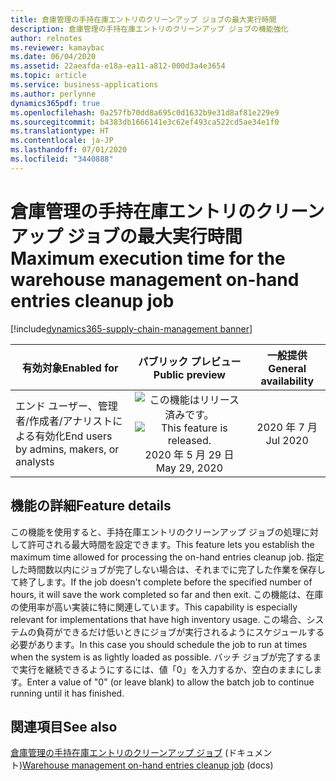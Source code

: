```yaml
---
title: 倉庫管理の手持在庫エントリのクリーンアップ ジョブの最大実行時間
description: 倉庫管理の手持在庫エントリのクリーンアップ ジョブの機能強化
author: relnotes
ms.reviewer: kamaybac
ms.date: 06/04/2020
ms.assetid: 22aeafda-e18a-ea11-a812-000d3a4e3654
ms.topic: article
ms.service: business-applications
ms.author: perlynne
dynamics365pdf: true
ms.openlocfilehash: 0a257fb70dd8a695c0d1632b9e31d8af81e229e9
ms.sourcegitcommit: b4383db1666141e3c62ef493ca522cd5ae34e1f0
ms.translationtype: HT
ms.contentlocale: ja-JP
ms.lasthandoff: 07/01/2020
ms.locfileid: "3440888"
---
```

# <a name="maximum-execution-time-for-the-warehouse-management-on-hand-entries-cleanup-job"></a><span data-ttu-id="aa90a-103">倉庫管理の手持在庫エントリのクリーンアップ ジョブの最大実行時間</span><span class="sxs-lookup"><span data-stu-id="aa90a-103">Maximum execution time for the warehouse management on-hand entries cleanup job</span></span>
[!include[dynamics365-supply-chain-management banner](../includes/dynamics365-supply-chain-management.md)]

| <span data-ttu-id="aa90a-104">有効対象</span><span class="sxs-lookup"><span data-stu-id="aa90a-104">Enabled for</span></span>    |  <span data-ttu-id="aa90a-105">パブリック プレビュー</span><span class="sxs-lookup"><span data-stu-id="aa90a-105">Public preview</span></span> | <span data-ttu-id="aa90a-106">一般提供</span><span class="sxs-lookup"><span data-stu-id="aa90a-106">General availability</span></span> | 
| ---------- | :----------: |:----------: |
|<span data-ttu-id="aa90a-107">エンド ユーザー、管理者/作成者/アナリストによる有効化</span><span class="sxs-lookup"><span data-stu-id="aa90a-107">End users by admins, makers, or analysts</span></span>|<span data-ttu-id="aa90a-108">![この機能はリリース済みです。](/dynamics365-release-plan/media/green-checkmark.png "この機能はリリース済みです。")</span><span class="sxs-lookup"><span data-stu-id="aa90a-108">![This feature is released.](/dynamics365-release-plan/media/green-checkmark.png "This feature is released.")</span></span> <span data-ttu-id="aa90a-109">2020 年 5 月 29 日</span><span class="sxs-lookup"><span data-stu-id="aa90a-109">May 29, 2020</span></span>| <span data-ttu-id="aa90a-110">2020 年 7 月</span><span class="sxs-lookup"><span data-stu-id="aa90a-110">Jul 2020</span></span>|






## <a name="feature-details"></a><span data-ttu-id="aa90a-111">機能の詳細</span><span class="sxs-lookup"><span data-stu-id="aa90a-111">Feature details</span></span>
<!--feature detail start -->
<span data-ttu-id="aa90a-112">この機能を使用すると、手持在庫エントリのクリーンアップ ジョブの処理に対して許可される最大時間を設定できます。</span><span class="sxs-lookup"><span data-stu-id="aa90a-112">This feature lets you establish the maximum time allowed for processing the on-hand entries cleanup job.</span></span> <span data-ttu-id="aa90a-113">指定した時間数以内にジョブが完了しない場合は、それまでに完了した作業を保存して終了します。</span><span class="sxs-lookup"><span data-stu-id="aa90a-113">If the job doesn't complete before the specified number of hours, it will save the work completed so far and then exit.</span></span> <span data-ttu-id="aa90a-114">この機能は、在庫の使用率が高い実装に特に関連しています。</span><span class="sxs-lookup"><span data-stu-id="aa90a-114">This capability is especially relevant for implementations that have high inventory usage.</span></span> <span data-ttu-id="aa90a-115">この場合、システムの負荷ができるだけ低いときにジョブが実行されるようにスケジュールする必要があります。</span><span class="sxs-lookup"><span data-stu-id="aa90a-115">In this case you should schedule the job to run at times when the system is as lightly loaded as possible.</span></span> <span data-ttu-id="aa90a-116">バッチ ジョブが完了するまで実行を継続できるようにするには、値「0」を入力するか、空白のままにします。</span><span class="sxs-lookup"><span data-stu-id="aa90a-116">Enter a value of "0" (or leave blank) to allow the batch job to continue running until it has finished.</span></span>
<!--feature detail end -->










## <a name="see-also"></a><span data-ttu-id="aa90a-117">関連項目</span><span class="sxs-lookup"><span data-stu-id="aa90a-117">See also</span></span>

<!--docs start-->
<span data-ttu-id="aa90a-118">[倉庫管理の手持在庫エントリのクリーンアップ ジョブ](https://docs.microsoft.com/dynamics365/supply-chain/warehousing/onhand-cleanup) (ドキュメント)</span><span class="sxs-lookup"><span data-stu-id="aa90a-118">[Warehouse management on-hand entries cleanup job](https://docs.microsoft.com/dynamics365/supply-chain/warehousing/onhand-cleanup) (docs)</span></span>
<!--docs end-->
